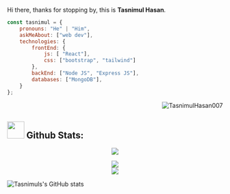 Hi there, thanks for stopping by, this is **Tasnimul Hasan**.

```javascript
const tasnimul = {
    pronouns: "He" | "Him",
    askMeAbout: ["web dev"],
    technologies: {
        frontEnd: {
            js: [ "React"],
            css: ["bootstrap", "tailwind"]
        },
        backEnd: ["Node JS", "Express JS"],
        databases: ["MongoDB"],
    }
};
```
<p align="right"><img src="https://komarev.com/ghpvc/?username=TasnimulHasan007&label=Profile%20views&color=0e75b6&style=flat" alt="TasnimulHasan007"/></p>

## <img src="https://media.giphy.com/media/ZCN6F3FAkwsyOGU2RS/giphy.gif" width="40"> **Github Stats:**

<p align="center">
   <img align="center" src="https://github-readme-streak-stats.herokuapp.com/?user=TasnimulHasan007&theme=algolia&hide_border=true"/>
</p>

 <p align="center">
  <a href="https://github.com/TasnimulHasan007">
    <img align="center" src="https://github-readme-stats.anuraghazra1.vercel.app/api/top-langs/?username=TasnimulHasan007&layout=compact&theme=algolia&langs_count=6" />
  </a>
    
  <br />
    
  <a href="https://github.com/TasnimulHasan007">
    <img align="center" src="https://activity-graph.herokuapp.com/graph?username=TasnimulHasan007&theme=react-dark&hide_title=true&hide_border=true&area=true" />
  </a>
    
  <br />
    
  ![Tasnimuls's GitHub stats](https://github-readme-stats.vercel.app/api?username=TasnimulHasan007&show_icons=true&theme=react-dark)
</p>
